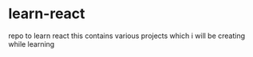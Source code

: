 # learn-react
repo to learn react this contains various projects which i will be creating while learning
